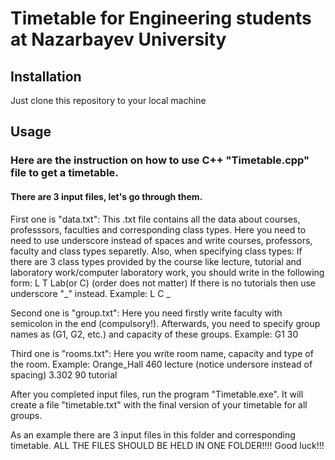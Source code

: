 # Timetable for Engineering students at Nazarbayev University

## Installation
Just clone this repository to your local machine

## Usage

### Here are the instruction on how to use C++ "Timetable.cpp" file to get a timetable.

#### There are 3 input files, let's go through them.

First one is "data.txt":
This .txt file contains all the data about courses, professsors, faculties and corresponding class types.
Here you need to need to use underscore instead of spaces and write courses, professors, faculty and class types separetly.
Also, when specifying class types:
If there are 3 class types provided by the course like lecture, tutorial and laboratory work/computer laboratory work, you should write in the following form: L T Lab(or C) (order does not matter)
If there is no tutorials then use underscore "_" instead. Example: L C _

Second one is "group.txt":
Here you need firstly write faculty with semicolon in the end (compulsory!).
Afterwards, you need to specify group names as (G1, G2, etc.) and capacity of these groups. Example: G1 30

Third one is "rooms.txt":
Here you write room name, capacity and type of the room. Example: 
Orange_Hall 460 lecture (notice undersore instead of spacing)
3.302 90 tutorial

After you completed input files, run the program "Timetable.exe". It will create a file "timetable.txt" with the final version of your timetable for all groups.

As an example there are 3 input files in this folder and corresponding timetable.
ALL THE FILES SHOULD BE HELD IN ONE FOLDER!!!!
Good luck!!!
